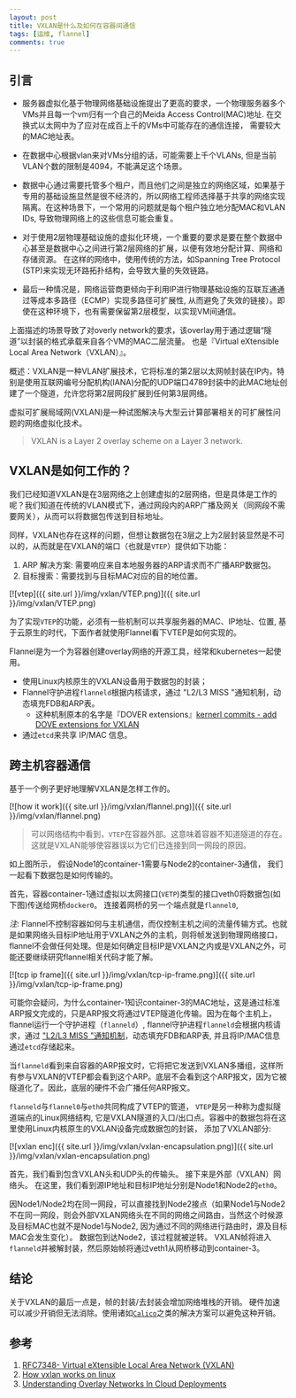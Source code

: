 ```yaml
---
layout: post
title: VXLAN是什么及如何在容器间通信
tags: [运维, flannel]
comments: true
---
```


## 引言

*  服务器虚拟化基于物理网络基础设施提出了更高的要求，一个物理服务器多个VMs并且每一个vm归有一个自己的Meida Access Control(MAC)地址. 在交换式以太网中为了应对在成百上千的VMs中可能存在的通信连接， 需要较大的MAC地址表。

* 在数据中心根据vlan来对VMs分组的话，可能需要上千个VLANs, 但是当前VLAN个数的限制是4094，不能满足这个场景。

* 数据中心通过需要托管多个租户，而且他们之间是独立的网络区域，如果基于专用的基础设施显然是很不经济的，所以网络工程师选择基于共享的网络实现隔离。在这种场景下，一个常用的问题就是每个租户独立地分配MAC和VLAN IDs, 导致物理网络上的这些信息可能会重复。

* 对于使用2层物理基础设施的虚拟化环境，一个重要的要求是要在整个数据中心甚至是数据中心之间进行第2层网络的扩展，以便有效地分配计算、网络和存储资源。 在这样的网络中，使用传统的方法，如Spanning Tree Protocol (STP)来实现无环路拓扑结构，会导致大量的失效链路。

* 最后一种情况是，网络运营商更倾向于利用IP进行物理基础设施的互联互通通过等成本多路径（ECMP）实现多路径可扩展性, 从而避免了失效的链接）。即使在这种环境下，也有需要保留第2层模型，以实现VM间通信。

上面描述的场景导致了对overly network的要求，该overlay用于通过逻辑“隧道”以封装的格式承载来自各个VM的MAC二层流量。 也是『Virtual eXtensible Local Area Network（VXLAN）』。

概述：VXLAN是一种VLAN扩展技术，它将标准的第2层以太网帧封装在IP内，特别是使用互联网编号分配机构(IANA)分配的UDP端口4789封装中的此MAC地址创建了一个隧道，允许您将第2层网段扩展到任何第3层网络。

虚拟可扩展局域网(VXLAN)是一种试图解决与大型云计算部署相关的可扩展性问题的网络虚拟化技术。

> VXLAN is a Layer 2 overlay scheme on a Layer 3 network.


## VXLAN是如何工作的？

我们已经知道VXLAN是在3层网络之上创建虚拟的2层网络，但是具体是工作的呢？我们知道在传统的VLAN模式下，通过网段内的ARP广播及网关（同网段不需要网关），从而可以将数据包传送到目标地址。

同样，VXLAN也存在这样的问题，但想让数据包在3层之上为2层封装显然是不可以的，从而就是在VXLAN的端口（也就是`VTEP`）提供如下功能：
1. ARP 解决方案: 需要响应来自本地服务器的ARP请求而不广播ARP数据包。
2. 目标搜索：需要找到与目标MAC对应的目的地位置。

[![vtep]({{ site.url }}/img/vxlan/VTEP.png)]({{ site.url }}/img/vxlan/VTEP.png)


为了实现`VTEP`的功能，必须有一些机制可以共享服务器的MAC、IP地址、位置, 基于云原生的时代，下面作者就使用Flannel看下VTEP是如何实现的。

Flannel是为一个为容器创建overlay网络的开源工具，经常和kubernetes一起使用。

* 使用Linux内核原生的VXLAN设备用于数据包的封装；
* Flannel守护进程`flanneld`根据内核请求，通过 "L2/L3 MISS "通知机制，动态填充FDB和ARP表。
    * 这种机制原本的名字是『DOVER extensions』[kernerl commits - add DOVE extensions for VXLAN](https://git.kernel.org/pub/scm/linux/kernel/git/torvalds/linux.git/commit/?id=e4f67addf158f98f8197e08974966b18480dc751)
* 通过`etcd`来共享 IP/MAC 信息。


## 跨主机容器通信

基于一个例子更好地理解VXLAN是怎样工作的。

[![how it work]({{ site.url }}/img/vxlan/flannel.png)]({{ site.url }}/img/vxlan/flannel.png)

> 可以网络结构中看到，`VTEP`在容器外部。这意味着容器不知道隧道的存在。 这就是VXLAN能够使容器误以为它们已连接到同一网段的原因。

如上图所示， 假设Node1的container-1需要与Node2的container-3通信， 我们一起看下数据包是如何传输的。

首先，容器container-1通过虚拟以太网接口(`VETP`)类型的接口veth0将数据包(如下图)传送给网桥`docker0`。 连接着网桥的另一个端点就是`flannel0`, 

_注_: Flannel不控制容器如何与主机通信，而仅控制主机之间的流量传输方式。也就是如果网络头目标IP地址用于VXLAN之外的主机，则将帧发送到物理网络接口，flannel不会做任何处理。但是如何确定目标IP是VXLAN之内或是VXLAN之外，可能还要继续研究flannel相关代码才能了解。

[![tcp ip frame]({{ site.url }}/img/vxlan/tcp-ip-frame.png)]({{ site.url }}/img/vxlan/tcp-ip-frame.png)

可能你会疑问，为什么container-1知识container-3的MAC地址，这是通过标准ARP报文完成的，只是ARP报文将通过VTEP隧道化传输。因为在每个主机上，flannel运行一个守护进程（`flanneld`）, flannel守护进程`flanneld`会根据内核请求，通过 ["L2/L3 MISS "通知机制]((https://git.kernel.org/pub/scm/linux/kernel/git/torvalds/linux.git/commit/?id=e4f67addf158f98f8197e08974966b18480dc751))，动态填充FDB和ARP表, 并且将IP/MAC信息通过`etcd`存储起来。

当`flanneld`看到来自容器的ARP报文时，它将把它发送到VXLAN多播组，这样所有参与VXLAN的VTEP都会看到这个ARP。底层不会看到这个ARP报文，因为它被隧道化了。因此，底层的硬件不会广播任何ARP报文。

`flanneld`与`flannel0`与`eth0`共同构成了VTEP的管道， `VTEP`是另一种称为虚拟隧道端点的Linux网络结构, 它是VXLAN隧道的入口/出口点。容器中的数据包将在这里使用Linux内核原生的VXLAN设备完成数据包的封装， 添加了VXLAN部分:


[![vxlan enc]({{ site.url }}/img/vxlan/vxlan-encapsulation.png)]({{ site.url }}/img/vxlan/vxlan-encapsulation.png)

首先，我们看到包含VXLAN头和UDP头的传输头。 接下来是外部（VXLAN）网络头。 在这里，我们看到源IP地址和目标IP地址分别是Node1和Node2的`eth0`。 

因Node1/Node2均在同一网段，可以直接找到Node2接点（如果Node1与Node2不在同一网段，则会外部VXLAN网络头在不同的网络之间路由，当然这个时候源及目标MAC也就不是Node1与Node2, 因为通过不同的网络进行路由时，源及目标MAC会发生变化）。 数据包到达Node2，该过程就被逆转。 VXLAN帧将进入`flanneld`并被解封装，然后原始帧将通过veth1从网桥移动到container-3。

## 结论

关于VXLAN的最后一点是，帧的封装/去封装会增加网络堆栈的开销。 硬件加速可以减少开销但无法消除。使用诸如[`Calico`](https://projectcalico.org)之类的解决方案可以避免这种开销。

## 参考
1. [RFC7348- Virtual eXtensible Local Area Network (VXLAN)](https://tools.ietf.org/html/rfc7348#section-3.3)
2. [How vxlan works on linux](https://www.slideshare.net/enakai/how-vxlan-works-on-linux)
3. [Understanding Overlay Networks In Cloud Deployments](
https://community.arm.com/developer/tools-software/tools/b/tools-software-ides-blog/posts/understanding-and-deploying-overlay-networks)